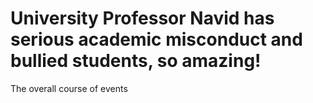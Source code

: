 #  University  Professor Navid has serious academic misconduct and bullied students, so amazing!
The overall course of events



 


